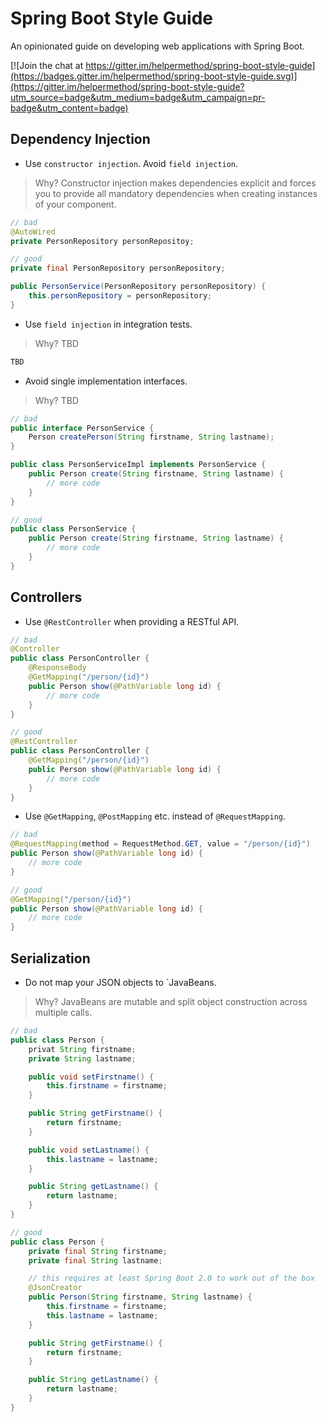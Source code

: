 # Spring Boot Style Guide

An opinionated guide on developing web applications with Spring Boot.

[![Join the chat at https://gitter.im/helpermethod/spring-boot-style-guide](https://badges.gitter.im/helpermethod/spring-boot-style-guide.svg)](https://gitter.im/helpermethod/spring-boot-style-guide?utm_source=badge&utm_medium=badge&utm_campaign=pr-badge&utm_content=badge)

## Dependency Injection

* Use `constructor injection`. Avoid `field injection`.

> Why? Constructor injection makes dependencies explicit and forces you to provide all mandatory dependencies when creating instances of your component.

```java
// bad
@AutoWired
private PersonRepository personRepositoy;

// good
private final PersonRepository personRepository;

public PersonService(PersonRepository personRepository) {
    this.personRepository = personRepository;
}
```

* Use `field injection` in integration tests.

> Why? TBD

```java
TBD
```

* Avoid single implementation interfaces.

> Why? TBD

```java
// bad
public interface PersonService {
    Person createPerson(String firstname, String lastname);
}

public class PersonServiceImpl implements PersonService {
    public Person create(String firstname, String lastname) {
        // more code
    }
}

// good
public class PersonService {
    public Person create(String firstname, String lastname) {
        // more code
    }
}
```

## Controllers

* Use `@RestController` when providing a RESTful API.

```java
// bad
@Controller
public class PersonController {
    @ResponseBody
    @GetMapping("/person/{id}")
    public Person show(@PathVariable long id) {
        // more code
    }
}

// good
@RestController
public class PersonController {
    @GetMapping("/person/{id}")
    public Person show(@PathVariable long id) {
        // more code
    }
}
```

* Use `@GetMapping`, `@PostMapping` etc. instead of `@RequestMapping`.
 
```java
// bad
@RequestMapping(method = RequestMethod.GET, value = "/person/{id}")
public Person show(@PathVariable long id) {
    // more code
}

// good
@GetMapping("/person/{id}")
public Person show(@PathVariable long id) {
    // more code
}
```

## Serialization

* Do not map your JSON objects to `JavaBeans.

> Why? JavaBeans are mutable and split object construction across multiple calls.

```java
// bad
public class Person {
    privat String firstname;
    private String lastname;

    public void setFirstname() {
        this.firstname = firstname;
    }

    public String getFirstname() {
        return firstname;
    }

    public void setLastname() {
        this.lastname = lastname;
    }

    public String getLastname() {
        return lastname;
    }
}

// good
public class Person {
    private final String firstname;
    private final String lastname;

    // this requires at least Spring Boot 2.0 to work out of the box
    @JsonCreator
    public Person(String firstname, String lastname) {
        this.firstname = firstname;
        this.lastname = lastname;
    }

    public String getFirstname() {
        return firstname;
    }

    public String getLastname() {
        return lastname;
    }
}
```
